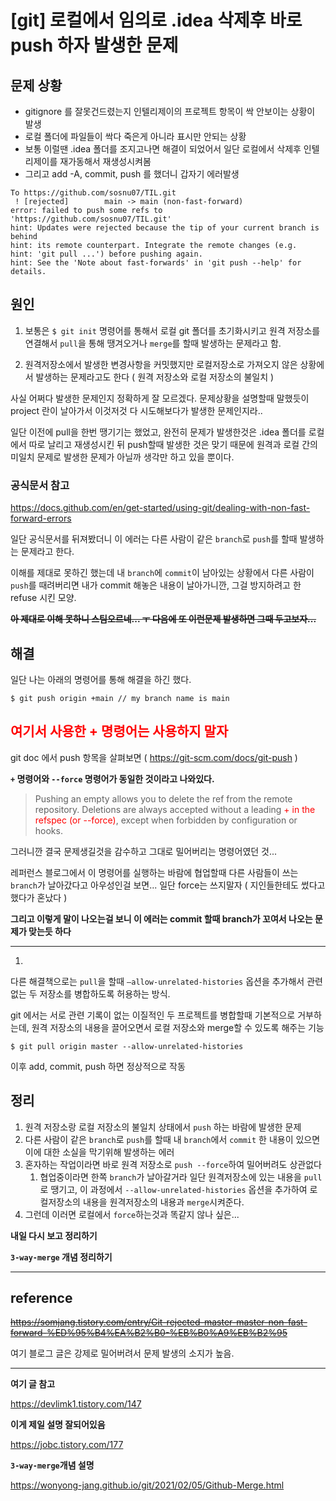# [git] 로컬에서 임의로 .idea 삭제후 바로 push 하자 발생한 문제


## 문제 상황

* gitignore 를 잘못건드렸는지 인텔리제이의 프로젝트 항목이 싹 안보이는 상황이 발생
* 로컬 폴더에 파일들이 싹다 죽은게 아니라 표시만 안되는 상황
* 보통 이럴땐 .idea 폴더를 조지고나면 해결이 되었어서 일단 로컬에서 삭제후 인텔리제이를 재가동해서 재생성시켜봄
* 그리고 add -A, commit, push 를 했더니 갑자기 에러발생  

```linux
To https://github.com/sosnu07/TIL.git
 ! [rejected]        main -> main (non-fast-forward)
error: failed to push some refs to 'https://github.com/sosnu07/TIL.git'
hint: Updates were rejected because the tip of your current branch is behind
hint: its remote counterpart. Integrate the remote changes (e.g.
hint: 'git pull ...') before pushing again.
hint: See the 'Note about fast-forwards' in 'git push --help' for details.

```


## 원인
1. 보통은 `$ git init` 명령어를 통해서 로컬 git 폴더를 초기화시키고 원격 저장소를 연결해서 `pull`을 통해 땡겨오거나 `merge`를 할때 발생하는 문제라고 함. 

2. 원격저장소에서 발생한 변경사항을 커밋했지만 로컬저장소로 가져오지 않은 상황에서 발생하는 문제라고도 한다 ( 원격 저장소와 로컬 저장소의 불일치 )

사실 어쩌다 발생한 문제인지 정확하게 잘 모르겠다. 
문제상황을 설명할때 말했듯이 project 란이 날아가서 이것저것 다 시도해보다가 발생한 문제인지라..

일단 이전에 pull을 한번 땡기기는 했었고, 완전히 문제가 발생한것은 .idea 폴더를 로컬에서 따로 날리고 재생성시킨 뒤 push할때 발생한 것은 맞기 때문에
원격과 로컬 간의 미일치 문제로 발생한 문제가 아닐까 생각만 하고 있을 뿐이다. 

### 공식문서 참고
https://docs.github.com/en/get-started/using-git/dealing-with-non-fast-forward-errors

일단 공식문서를 뒤져봤더니 이 에러는 다른 사람이 같은 `branch`로 `push`를 할때 발생하는 문제라고 한다.

이해를 제대로 못하긴 했는데 
내 `branch`에 `commit`이 남아있는 상황에서 다른 사람이 `push`를 때려버리면 내가 commit 해놓은 내용이 날아가니깐, 그걸 방지하려고 한 refuse 시킨 모양. 

~~**아 제대로 이해 못하니 스팀오르네... ㅜ 다음에 또 이런문제 발생하면 그때 두고보자...**~~

## 해결

일단 나는 아래의 명령어를 통해 해결을 하긴 했다.  

```linux
$ git push origin +main // my branch name is main
```

## <span style="color:red"> 여기서 사용한 + 명령어는 사용하지 말자</span>

git doc 에서 push 항목을 살펴보면 ( https://git-scm.com/docs/git-push )

**`+` 명령어와 `--force` 명령어가 동일한 것이라고 나와있다.**

>Pushing an empty <src> allows you to delete the <dst> ref from the remote repository. Deletions are always accepted without a leading  <span style="color:red"> + in the refspec (or --force)</span>, except when forbidden by configuration or hooks.

그러니깐 결국 문제생길것을 감수하고 그대로 밀어버리는 명령어였던 것... 

레퍼런스 블로그에서 이 명령어를 실행하는 바람에 협업할때 다른 사람들이 쓰는 `branch`가 날아갔다고 아우성인걸 보면... 일단 force는 쓰지말자
( 지인들한테도 썼다고 했다가 혼났다 )

**그리고 이렇게 말이 나오는걸 보니 이 에러는 commit 할때 branch가 꼬여서 나오는 문제가 맞는듯 하다**

---
1. 
다른 해결책으로는 `pull`을 할때 `–allow-unrelated-histories` 옵션을 추가해서 관련없는 두 저장소를 병합하도록 허용하는 방식.

git 에서는 서로 관련 기록이 없는 이질적인 두 프로젝트를 병합할때 기본적으로 거부하는데, 원격 저장소의 내용을 끌어오면서 로컬 저장소와 merge할 수 있도록 해주는 기능


```linux
$ git pull origin master --allow-unrelated-histories
```

이후 add, commit, push 하면 정상적으로 작동




## 정리 

1. 원격 저장소랑 로컬 저장소의 불일치 상태에서 `push` 하는 바람에 발생한 문제
2. 다른 사람이 같은 `branch`로 `push`를 할때 내 `branch`에서 `commit` 한 내용이 있으면 이에 대한 소실을 막기위해 발생하는 에러
3. 혼자하는 작업이라면 바로 원격 저장소로 `push --force`하여 밀어버려도 상관없다
   1. 협업중이라면 한쪽 `branch`가 날아갈거라 일단 원격저장소에 있는 내용을 `pull`로 땡기고, 이 과정에서 `--allow-unrelated-histories` 옵션을 추가하여 로컬저장소의 내용을 원격저장소의 내용과 `merge`시켜준다. 
4. 그런데 이러면 로컬에서 `force`하는것과 똑같지 않나 싶은...


**내일 다시 보고 정리하기**

**`3-way-merge` 개념 정리하기** 

---

## reference

 

~~https://somjang.tistory.com/entry/Git-rejected-master-master-non-fast-forward-%ED%95%B4%EA%B2%B0-%EB%B0%A9%EB%B2%95~~

여기 블로그 글은 강제로 밀어버려서 문제 발생의 소지가 높음.

---

**여기 글 참고**

https://devlimk1.tistory.com/147


**이게 제일 설명 잘되어있음**

https://jobc.tistory.com/177

**`3-way-merge`개념 설명**

https://wonyong-jang.github.io/git/2021/02/05/Github-Merge.html
